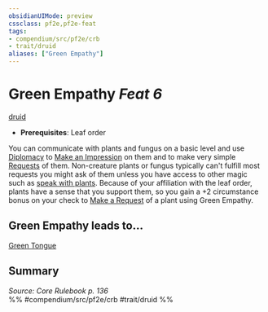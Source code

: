 ```yaml
---
obsidianUIMode: preview
cssclass: pf2e,pf2e-feat
tags:
- compendium/src/pf2e/crb
- trait/druid
aliases: ["Green Empathy"]
---
```

# Green Empathy  *Feat 6*  
[druid](../../Rules/traits/druid.md)  

- **Prerequisites**: Leaf order

You can communicate with plants and fungus on a basic level and use [Diplomacy](../skills.md#Diplomacy) to [Make an Impression](../../Rules/actions/make-an-impression.md) on them and to make very simple [Requests](../../Rules/actions/request.md) of them. Non-creature plants or fungus typically can't fulfill most requests you might ask of them unless you have access to other magic such as [speak with plants](../spells/speak-with-plants.md). Because of your affiliation with the leaf order, plants have a sense that you support them, so you gain a +2 circumstance bonus on your check to [Make a Request](../../Rules/actions/request.md) of a plant using Green Empathy.

## Green Empathy leads to...

[Green Tongue](green-tongue.md)

## Summary

*Source: Core Rulebook p. 136*  
%% #compendium/src/pf2e/crb #trait/druid %%